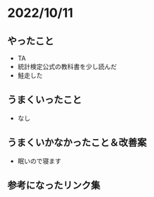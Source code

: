 # 2022/10/11

## やったこと

- TA
- 統計検定公式の教科書を少し読んだ
- 鮭走した

## うまくいったこと

- なし

## うまくいかなかったこと＆改善案

- 眠いので寝ます

## 参考になったリンク集
